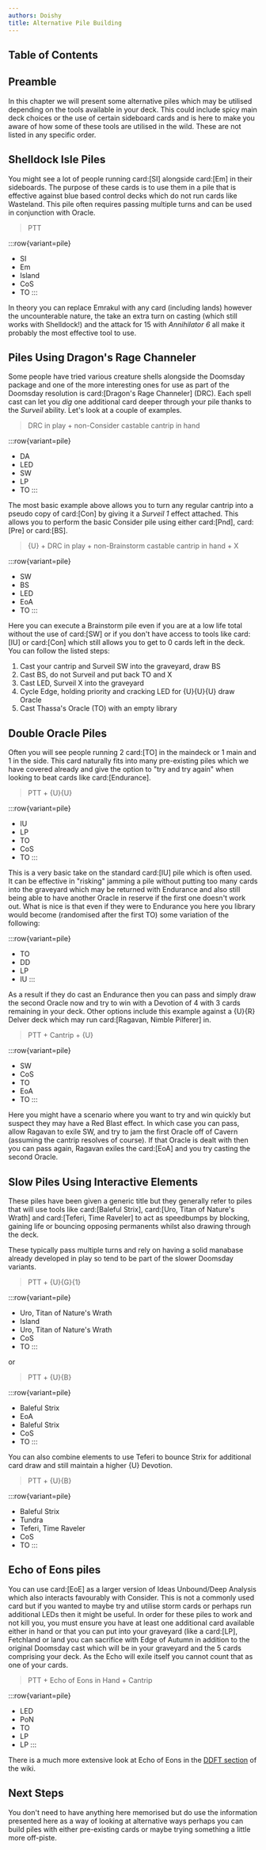```yaml
---
authors: Doishy
title: Alternative Pile Building
---
```


## Table of Contents

## Preamble

In this chapter we will present some alternative piles which may be utilised
depending on the tools available in your deck. This could include spicy main
deck choices or the use of certain sideboard cards and is here to make you aware
of how some of these tools are utilised in the wild. These are not listed in
any specific order.

## Shelldock Isle Piles

You might see a lot of people running card:[SI] alongside card:[Em] in their 
sideboards. The purpose of these cards is to use them in a pile that is 
effective against blue based control decks which do not run cards like
Wasteland. This pile often requires passing multiple turns and can be used
in conjunction with Oracle. 

> PTT

:::row{variant=pile}
- SI
- Em
- Island
- CoS
- TO
:::

In theory you can replace Emrakul with any card (including lands) however
the uncounterable nature, the take an extra turn on casting (which still 
works with Shelldock!) and the attack for 15 with *Annihilator 6* all make it
probably the most effective tool to use. 

## Piles Using Dragon's Rage Channeler

Some people have tried various creature shells alongside the Doomsday package
and one of the more interesting ones for use as part of the Doomsday
resolution is card:[Dragon's Rage Channeler] (DRC). Each spell cast can let you *dig*
one additional card deeper through your pile thanks to the *Surveil* ability.
Let's look at a couple of examples.

> DRC in play + non-Consider castable cantrip in hand

:::row{variant=pile}
- DA
- LED
- SW
- LP
- TO
:::

The most basic example above allows you to turn any regular cantrip into a 
pseudo copy of card:[Con] by giving it a *Surveil 1* effect attached. This allows
you to perform the basic Consider pile using either card:[Pnd], card:[Pre] or
card:[BS].

> {U} + DRC in play + non-Brainstorm castable cantrip in hand + X

:::row{variant=pile}
- SW
- BS
- LED
- EoA
- TO
:::

Here you can execute a Brainstorm pile even if you are at a low life total without the
use of card:[SW] or if you don't have access to tools like card:[IU] or card:[Con] which
still allows you to get to 0 cards left in the deck. You can follow the listed steps:

1. Cast your cantrip and Surveil SW into the graveyard, draw BS
1. Cast BS, do not Surveil and put back TO and X
1. Cast LED, Surveil X into the graveyard
1. Cycle Edge, holding priority and cracking LED for {U}{U}{U} draw Oracle
1. Cast Thassa's Oracle (TO) with an empty library

## Double Oracle Piles

Often you will see people running 2 card:[TO] in the maindeck or 1 main and 1 in the side.
This card naturally fits into many pre-existing piles which we have covered already and give
the option to "try and try again" when looking to beat cards like card:[Endurance].

> PTT + {U}{U}

:::row{variant=pile}
- IU
- LP
- TO
- CoS
- TO
:::

This is a very basic take on the standard card:[IU] pile which is often used. It can be 
effective in "risking" jamming a pile without putting too many cards into the graveyard
which may be returned with Endurance and also still being able to have another Oracle
in reserve if the first one doesn't work out. What is nice is that even if they were to
Endurance you here you library would become (randomised after the first TO) some variation
of the following:

:::row{variant=pile}
- TO
- DD
- LP
- IU
:::

As a result if they do cast an Endurance then you can pass and simply draw the second Oracle
now and try to win with a Devotion of 4 with 3 cards remaining in your deck.
Other options include this example against a {U}{R} Delver deck which may run card:[Ragavan, Nimble Pilferer]
in. 

> PTT + Cantrip + {U}

:::row{variant=pile}
- SW
- CoS
- TO
- EoA
- TO
:::

Here you might have a scenario where you want to try and win quickly but suspect they may have a Red
Blast effect. In which case you can pass, allow Ragavan to exile SW, and try to jam the first
Oracle off of Cavern (assuming the cantrip resolves of course). If that Oracle is dealt with then
you can pass again, Ragavan exiles the card:[EoA] and you try casting the second Oracle.

## Slow Piles Using Interactive Elements

These piles have been given a generic title but they generally refer to piles that will use tools
like card:[Baleful Strix], card:[Uro, Titan of Nature's Wrath] and card:[Teferi, Time Raveler] to 
act as speedbumps by blocking, gaining life or bouncing opposing permanents whilst also drawing
through the deck.

These typically pass multiple turns and rely on having a solid manabase already developed in play
so tend to be part of the slower Doomsday variants.

> PTT + {U}{G}{1}

:::row{variant=pile}
- Uro, Titan of Nature's Wrath
- Island
- Uro, Titan of Nature's Wrath
- CoS
- TO
:::

or

> PTT + {U}{B}

:::row{variant=pile}
- Baleful Strix
- EoA
- Baleful Strix
- CoS
- TO
:::

You can also combine elements to use Teferi to bounce Strix for additional card draw and still maintain a higher {U} Devotion.

> PTT + {U}{B}

:::row{variant=pile}
- Baleful Strix
- Tundra
- Teferi, Time Raveler
- CoS
- TO
:::

## Echo of Eons piles

You can use card:[EoE] as a larger version of Ideas Unbound/Deep Analysis which also interacts 
favourably with Consider. This is not a commonly used card but if you wanted to maybe try
and utilise storm cards or perhaps run additional LEDs then it might be useful.
In order for these piles to work and not kill you, you must ensure you have at least one
additional card available either in hand or that you can put into your graveyard (like
a card:[LP], Fetchland or land you can sacrifice with Edge of Autumn in addition to the 
original Doomsday cast which will be in your graveyard and the 5 cards comprising your deck.
As the Echo will exile itself you cannot count that as one of your cards.

> PTT + Echo of Eons in Hand + Cantrip

:::row{variant=pile}
- LED
- PoN
- TO
- LP
- LP
:::

There is a much more extensive look at Echo of Eons in the [DDFT section][ddft:echo] of the wiki.

[ddft:echo]: /ddft/echo

## Next Steps

You don't need to have anything here memorised but do use the information presented
here as a way of looking at alternative ways perhaps you can build piles with either
pre-existing cards or maybe trying something a little more off-piste.
